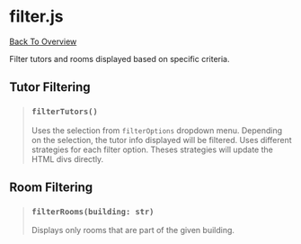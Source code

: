 # filter.js
[Back To Overview](../overview.md)

Filter tutors and rooms displayed based on specific criteria.

## Tutor Filtering

> ### `filterTutors()`
> Uses the selection from `filterOptions` dropdown menu. Depending on the selection, the tutor info displayed will be filtered. Uses different strategies for each filter option. Theses strategies will update the HTML divs directly.

## Room Filtering

> ### `filterRooms(building: str)`
> Displays only rooms that are part of the given building.